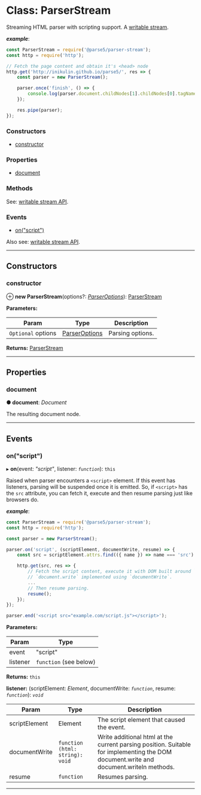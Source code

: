# Class: ParserStream

Streaming HTML parser with scripting support. A [writable stream](https://nodejs.org/api/stream.html#stream_class_stream_writable).

*__example__*:

```js
const ParserStream = require('@parse5/parser-stream');
const http = require('http');

// Fetch the page content and obtain it's <head> node
http.get('http://inikulin.github.io/parse5/', res => {
    const parser = new ParserStream();

    parser.once('finish', () => {
        console.log(parser.document.childNodes[1].childNodes[0].tagName); //> 'head'
    });

    res.pipe(parser);
});
```

### Constructors

* [constructor](#constructor)

### Properties

* [document](#document)

### Methods

See: [writable stream API](https://nodejs.org/api/stream.html#stream_class_stream_writable).

### Events

* [on("script")](#on_script)

Also see: [writable stream API](https://nodejs.org/api/stream.html#stream_class_stream_writable).

---

## Constructors

<a id="constructor"></a>

###  constructor

⊕ **new ParserStream**(options?: *[ParserOptions](../../parse5/docs/options/parser-options.md)*): [ParserStream]()

**Parameters:**

| Param | Type | Description |
| ------ | ------ | ------ |
| `Optional` options | [ParserOptions](../../parse5/docs/options/parser-options.md) |  Parsing options. |

**Returns:** [ParserStream]()

___

## Properties

<a id="document"></a>

###  document

**● document**: *Document*

The resulting document node.
___

## Events

<a id="on_script"></a>

###  on("script")

▸ **on**(event: *"script"*, listener: *`function`*): `this`

Raised when parser encounters a `<script>` element. If this event has listeners, parsing will be suspended once it is emitted. So, if `<script>` has the `src` attribute, you can fetch it, execute and then resume parsing just like browsers do.

*__example__*:

```js
const ParserStream = require('@parse5/parser-stream');
const http = require('http');

const parser = new ParserStream();

parser.on('script', (scriptElement, documentWrite, resume) => {
    const src = scriptElement.attrs.find(({ name }) => name === 'src').value;

    http.get(src, res => {
        // Fetch the script content, execute it with DOM built around `parser.document` and
        // `document.write` implemented using `documentWrite`.
        ...
        // Then resume parsing.
        resume();
    });
});

parser.end('<script src="example.com/script.js"></script>');
```

**Parameters:**

| Param | Type |
| ------ | ------ |
| event | "script" |
| listener | `function` (see below) |

**Returns:** `this`

**listener:** (scriptElement: *Element*, documentWrite: *`function`*, resume: *`function`*): *`void`*

| Param | Type | Description |
| ------ | ------ | ------ |
| scriptElement | Element |  The script element that caused the event. |
| documentWrite | `function (html: string): void` |  Write additional html at the current parsing position. Suitable for implementing the DOM document.write and document.writeln methods. |
| resume | `function` | Resumes parsing.

___
